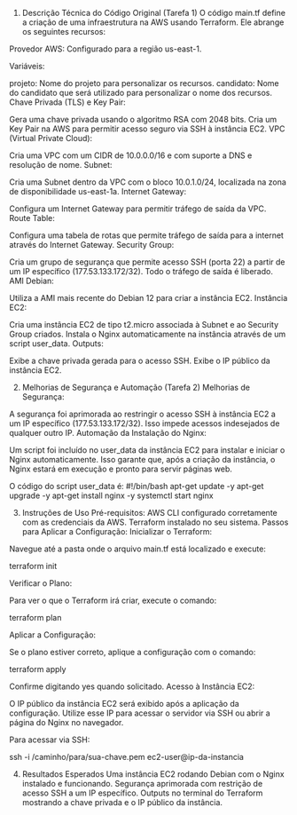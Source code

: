 
1. Descrição Técnica do Código Original (Tarefa 1)
O código main.tf define a criação de uma infraestrutura na AWS usando Terraform. Ele abrange os seguintes recursos:

Provedor AWS: Configurado para a região us-east-1.

Variáveis:

projeto: Nome do projeto para personalizar os recursos.
candidato: Nome do candidato que será utilizado para personalizar o nome dos recursos.
Chave Privada (TLS) e Key Pair:

Gera uma chave privada usando o algoritmo RSA com 2048 bits.
Cria um Key Pair na AWS para permitir acesso seguro via SSH à instância EC2.
VPC (Virtual Private Cloud):

Cria uma VPC com um CIDR de 10.0.0.0/16 e com suporte a DNS e resolução de nome.
Subnet:

Cria uma Subnet dentro da VPC com o bloco 10.0.1.0/24, localizada na zona de disponibilidade us-east-1a.
Internet Gateway:

Configura um Internet Gateway para permitir tráfego de saída da VPC.
Route Table:

Configura uma tabela de rotas que permite tráfego de saída para a internet através do Internet Gateway.
Security Group:

Cria um grupo de segurança que permite acesso SSH (porta 22) a partir de um IP específico (177.53.133.172/32).
Todo o tráfego de saída é liberado.
AMI Debian:

Utiliza a AMI mais recente do Debian 12 para criar a instância EC2.
Instância EC2:

Cria uma instância EC2 de tipo t2.micro associada à Subnet e ao Security Group criados.
Instala o Nginx automaticamente na instância através de um script user_data.
Outputs:

Exibe a chave privada gerada para o acesso SSH.
Exibe o IP público da instância EC2.

2. Melhorias de Segurança e Automação (Tarefa 2)
Melhorias de Segurança:

A segurança foi aprimorada ao restringir o acesso SSH à instância EC2 a um IP específico (177.53.133.172/32). Isso impede acessos indesejados de qualquer outro IP.
Automação da Instalação do Nginx:

Um script foi incluído no user_data da instância EC2 para instalar e iniciar o Nginx automaticamente. Isso garante que, após a criação da instância, o Nginx estará em execução e pronto para servir páginas web.

O código do script user_data é:
#!/bin/bash
apt-get update -y
apt-get upgrade -y
apt-get install nginx -y
systemctl start nginx

3. Instruções de Uso
Pré-requisitos:
AWS CLI configurado corretamente com as credenciais da AWS.
Terraform instalado no seu sistema.
Passos para Aplicar a Configuração:
Inicializar o Terraform:

Navegue até a pasta onde o arquivo main.tf está localizado e execute:

terraform init

Verificar o Plano:

Para ver o que o Terraform irá criar, execute o comando:

terraform plan

Aplicar a Configuração:

Se o plano estiver correto, aplique a configuração com o comando:

terraform apply

Confirme digitando yes quando solicitado.
Acesso à Instância EC2:

O IP público da instância EC2 será exibido após a aplicação da configuração. Utilize esse IP para acessar o servidor via SSH ou abrir a página do Nginx no navegador.

Para acessar via SSH:

ssh -i /caminho/para/sua-chave.pem ec2-user@ip-da-instancia

4. Resultados Esperados
Uma instância EC2 rodando Debian com o Nginx instalado e funcionando.
Segurança aprimorada com restrição de acesso SSH a um IP específico.
Outputs no terminal do Terraform mostrando a chave privada e o IP público da instância.


